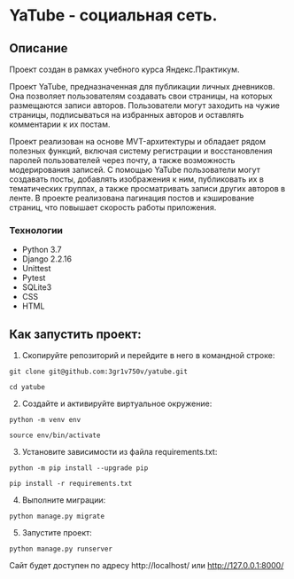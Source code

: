 # YaTube - социальная сеть.

## Описание
Проект создан в рамках учебного курса Яндекс.Практикум.

Проект YaTube, предназначенная для публикации личных дневников. Она позволяет пользователям создавать свои страницы, на которых размещаются записи авторов. Пользователи могут заходить на чужие страницы, подписываться на избранных авторов и оставлять комментарии к их постам. 

Проект реализован на основе MVT-архитектуры и обладает рядом полезных функций, включая систему регистрации и восстановления паролей пользователей через почту, а также возможность модерирования записей.
С помощью YaTube пользователи могут создавать посты, добавлять изображения к ним, публиковать их в тематических группах, а также просматривать записи других авторов в ленте. В проекте реализована пагинация постов и кэширование страниц, что повышает скорость работы приложения.

### Технологии

- Python 3.7
- Django 2.2.16
- Unittest
- Pytest
- SQLite3
- CSS
- HTML

## Как запустить проект:

1. Скопируйте репозиторий и перейдите в него в командной строке:

```
git clone git@github.com:3gr1v750v/yatube.git
```

```
cd yatube
```

2. Создайте и активируйте виртуальное окружение:

```
python -m venv env
```

```
source env/bin/activate
```

3. Установите зависимости из файла requirements.txt:

```
python -m pip install --upgrade pip
```

```
pip install -r requirements.txt
```

4. Выполните миграции:

```
python manage.py migrate
```

5. Запуститe проект:

```
python manage.py runserver
```
Сайт будет доступен по адресу http://localhost/ или http://127.0.0.1:8000/
